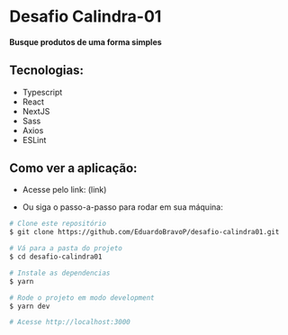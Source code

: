 # Desafio Calindra-01

#### Busque produtos de uma forma simples

## Tecnologias:

- Typescript
- React
- NextJS
- Sass
- Axios
- ESLint

## Como ver a aplicação:

- Acesse pelo link: (link)

- Ou siga o passo-a-passo para rodar em sua máquina:

```bash
# Clone este repositório
$ git clone https://github.com/EduardoBravoP/desafio-calindra01.git

# Vá para a pasta do projeto
$ cd desafio-calindra01

# Instale as dependencias
$ yarn

# Rode o projeto em modo development
$ yarn dev

# Acesse http://localhost:3000
```
